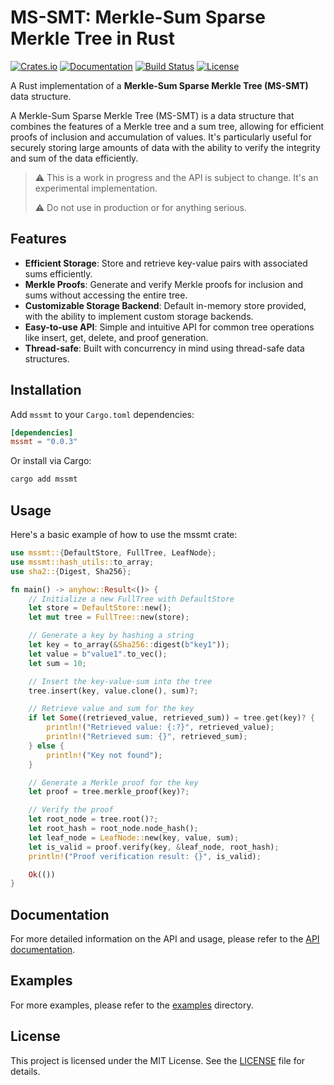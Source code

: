 # MS-SMT: Merkle-Sum Sparse Merkle Tree in Rust

[![Crates.io](https://img.shields.io/crates/v/mssmt.svg)](https://crates.io/crates/mssmt)
[![Documentation](https://docs.rs/mssmt/badge.svg)](https://docs.rs/mssmt)
[![Build Status](https://github.com/AbdelStark/mssmt/actions/workflows/ci.yml/badge.svg)](https://github.com/AbdelStark/mssmt/actions)
[![License](https://img.shields.io/crates/l/mssmt.svg)](https://github.com/AbdelStark/mssmt/blob/main/LICENSE)

A Rust implementation of a **Merkle-Sum Sparse Merkle Tree (MS-SMT)** data structure.

A Merkle-Sum Sparse Merkle Tree (MS-SMT) is a data structure that combines the features of a Merkle tree and a sum tree, allowing for efficient proofs of inclusion and accumulation of values. It's particularly useful for securely storing large amounts of data with the ability to verify the integrity and sum of the data efficiently.

> ⚠️ This is a work in progress and the API is subject to change. It's an experimental implementation.
>
> ⚠️ Do not use in production or for anything serious.

## Features

- **Efficient Storage**: Store and retrieve key-value pairs with associated sums efficiently.
- **Merkle Proofs**: Generate and verify Merkle proofs for inclusion and sums without accessing the entire tree.
- **Customizable Storage Backend**: Default in-memory store provided, with the ability to implement custom storage backends.
- **Easy-to-use API**: Simple and intuitive API for common tree operations like insert, get, delete, and proof generation.
- **Thread-safe**: Built with concurrency in mind using thread-safe data structures.

## Installation

Add `mssmt` to your `Cargo.toml` dependencies:

```toml
[dependencies]
mssmt = "0.0.3"
```

Or install via Cargo:

```sh
cargo add mssmt
```

## Usage

Here's a basic example of how to use the mssmt crate:

```rust
use mssmt::{DefaultStore, FullTree, LeafNode};
use mssmt::hash_utils::to_array;
use sha2::{Digest, Sha256};

fn main() -> anyhow::Result<()> {
    // Initialize a new FullTree with DefaultStore
    let store = DefaultStore::new();
    let mut tree = FullTree::new(store);

    // Generate a key by hashing a string
    let key = to_array(&Sha256::digest(b"key1"));
    let value = b"value1".to_vec();
    let sum = 10;

    // Insert the key-value-sum into the tree
    tree.insert(key, value.clone(), sum)?;

    // Retrieve value and sum for the key
    if let Some((retrieved_value, retrieved_sum)) = tree.get(key)? {
        println!("Retrieved value: {:?}", retrieved_value);
        println!("Retrieved sum: {}", retrieved_sum);
    } else {
        println!("Key not found");
    }

    // Generate a Merkle proof for the key
    let proof = tree.merkle_proof(key)?;

    // Verify the proof
    let root_node = tree.root()?;
    let root_hash = root_node.node_hash();
    let leaf_node = LeafNode::new(key, value, sum);
    let is_valid = proof.verify(key, &leaf_node, root_hash);
    println!("Proof verification result: {}", is_valid);

    Ok(())
}
```

## Documentation

For more detailed information on the API and usage, please refer to the [API documentation](https://docs.rs/mssmt).

## Examples

For more examples, please refer to the [examples](./examples) directory.

## License

This project is licensed under the MIT License. See the [LICENSE](LICENSE) file for details.
